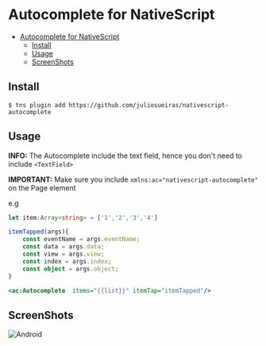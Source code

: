 # Autocomplete for NativeScript

- [Autocomplete for NativeScript](#autocomplete-for-nativescript)
  * [Install](#install)
  * [Usage](#usage)
  * [ScreenShots](#screenshots)

## Install

```
$ tns plugin add https://github.com/juliosueiras/nativescript-autocomplete
```

## Usage

**INFO:** The Autocomplete include the text field, hence you don't need to include `<TextField>`

**IMPORTANT:** Make sure you include `xmlns:ac="nativescript-autocomplete"` on the Page element

e.g

```typescript
let item:Array<string> = ['1','2','3','4']
```

```typescript
itemTapped(args){
    const eventName = args.eventName;
    const data = args.data;
    const view = args.view;
    const index = args.index;
    const object = args.object;
}
```
```xml
<ac:Autocomplete  items="{{list}}" itemTap="itemTapped"/>
```


## ScreenShots

![Android](./screenshots/autocomplete.gif?raw=true)